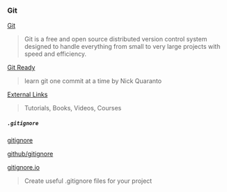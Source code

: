 ### Git

[Git](https://git-scm.com/)
> Git is a free and open source
> distributed version control system
> designed to handle everything from small
> to very large projects with speed and efficiency.

[Git Ready](http://gitready.com/)
> learn git one commit at a time
> by Nick Quaranto

[External Links](https://book.git-scm.com/doc/ext)
> Tutorials, Books, Videos, Courses

##### `.gitignore`

[gitignore](https://git-scm.com/docs/gitignore)

[github/gitignore](https://github.com/github/gitignore)

[gitignore.io](https://www.gitignore.io/)
> Create useful .gitignore files for your project
